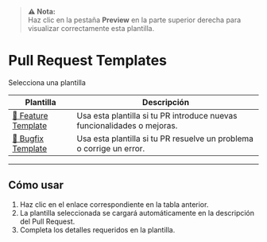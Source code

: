 > **⚠️ Nota:**  
> Haz clic en la pestaña **Preview** en la parte superior derecha para visualizar correctamente esta plantilla.


# Pull Request Templates  
Selecciona una plantilla

| **Plantilla**           | **Descripción**                                         |
|--------------------------|--------------------------------------------------------|
| [🚀 Feature Template](?expand=1&template=feature_template.md) | Usa esta plantilla si tu PR introduce nuevas funcionalidades o mejoras. |
| [🐛 Bugfix Template](?expand=1&template=bugfix_template.md)   | Usa esta plantilla si tu PR resuelve un problema o corrige un error.     |

---

## Cómo usar  
1. Haz clic en el enlace correspondiente en la tabla anterior.  
2. La plantilla seleccionada se cargará automáticamente en la descripción del Pull Request.  
3. Completa los detalles requeridos en la plantilla.
